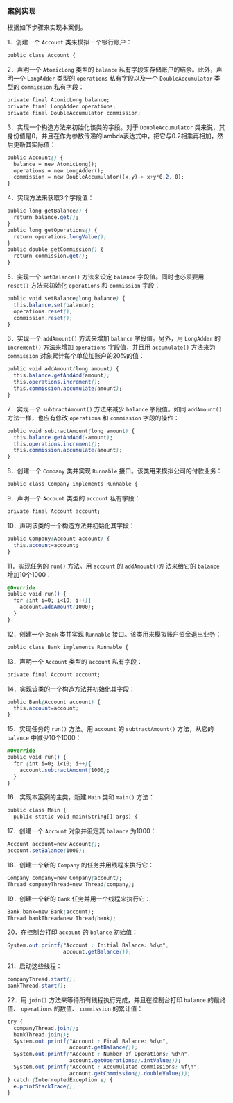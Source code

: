 ### 案例实现

根据如下步骤来实现本案例。

1．创建一个 `Account` 类来模拟一个银行账户：

```css
public class Account {
```

2．声明一个 `AtomicLong` 类型的 `balance` 私有字段来存储账户的结余。此外，声明一个 `LongAdder` 类型的 `operations` 私有字段以及一个 `DoubleAccumulator` 类型的 `commission` 私有字段：

```css
private final AtomicLong balance;
private final LongAdder operations;
private final DoubleAccumulator commission;
```

3．实现一个构造方法来初始化该类的字段。对于 `DoubleAccumulator` 类来说，其身份值是0，并且在作为参数传递的lambda表达式中，把它与0.2相乘再相加，然后更新其实际值：

```css
public Account() {
  balance = new AtomicLong();
  operations = new LongAdder();
  commission = new DoubleAccumulator((x,y)-> x+y*0.2, 0);
}
```

4．实现方法来获取3个字段值：

```css
public long getBalance() {
  return balance.get();
}
public long getOperations() {
  return operations.longValue();
}
public double getCommission() {
  return commission.get();
}
```

5．实现一个 `setBalance()` 方法来设定 `balance` 字段值。同时也必须要用 `reset()` 方法来初始化 `operations` 和 `commission` 字段：

```css
public void setBalance(long balance) {
  this.balance.set(balance);
  operations.reset();
  commission.reset();
}
```

6．实现一个 `addAmount()` 方法来增加 `balance` 字段值。另外，用 `LongAdder` 的 `increment()` 方法来增加 `operations` 字段值，并且用 `accumulate()` 方法来为 `commission` 对象累计每个单位加账户的20%的值：

```css
public void addAmount(long amount) {
  this.balance.getAndAdd(amount);
  this.operations.increment();
  this.commission.accumulate(amount);
}
```

7．实现一个 `subtractAmount()` 方法来减少 `balance` 字段值。如同 `addAmount()` 方法一样，也应有修改 `operations` 和 `commission` 字段的操作：

```css
public void subtractAmount(long amount) {
  this.balance.getAndAdd(-amount);
  this.operations.increment();
  this.commission.accumulate(amount);
}
```

8．创建一个 `Company` 类并实现 `Runnable` 接口。该类用来模拟公司的付款业务：

```css
public class Company implements Runnable {
```

9．声明一个 `Account` 类型的 `account` 私有字段：

```css
private final Account account;
```

10．声明该类的一个构造方法并初始化其字段：

```css
public Company(Account account) {
  this.account=account;
}
```

11．实现任务的 `run()` 方法。用 `account` 的 `addAmount()方` 法来给它的 `balance` 增加10个1000：

```css
@Override
public void run() {
  for (int i=0; i<10; i++){
    account.addAmount(1000);
  }
}
```

12．创建一个 `Bank` 类并实现 `Runnable` 接口。该类用来模拟账户资金退出业务：

```css
public class Bank implements Runnable {
```

13．声明一个 `Account` 类型的 `account` 私有字段：

```css
private final Account account;
```

14．实现该类的一个构造方法并初始化其字段：

```css
public Bank(Account account) {
  this.account=account;
}
```

15．实现任务的 `run()` 方法。用 `account` 的 `subtractAmount()` 方法，从它的 `balance` 中减少10个1000：

```css
@Override
public void run() {
  for (int i=0; i<10; i++){
    account.subtractAmount(1000);
  }
}
```

16．实现本案例的主类，新建 `Main` 类和 `main()` 方法：

```css
public class Main {
  public static void main(String[] args) {
```

17．创建一个 `Account` 对象并设定其 `balance` 为1000：

```css
Account account=new Account();
account.setBalance(1000);
```

18．创建一个新的 `Company` 的任务并用线程来执行它：

```css
Company company=new Company(account);
Thread companyThread=new Thread(company);
```

19．创建一个新的 `Bank` 任务并用一个线程来执行它：

```css
Bank bank=new Bank(account);
Thread bankThread=new Thread(bank);
```

20．在控制台打印 `account` 的 `balance` 初始值：

```css
System.out.printf("Account : Initial Balance: %d\n",
                  account.getBalance());
```

21．启动这些线程：

```css
companyThread.start();
bankThread.start();
```

22．用 `join()` 方法来等待所有线程执行完成，并且在控制台打印 `balance` 的最终值、 `operations` 的数值、 `commission` 的累计值：

```css
try {
  companyThread.join();
  bankThread.join();
  System.out.printf("Account : Final Balance: %d\n",
                    account.getBalance());
  System.out.printf("Account : Number of Operations: %d\n",
                    account.getOperations().intValue());
  System.out.printf("Account : Accumulated commissions: %f\n",
                    account.getCommission().doubleValue());
} catch (InterruptedException e) {
  e.printStackTrace();
}
```

